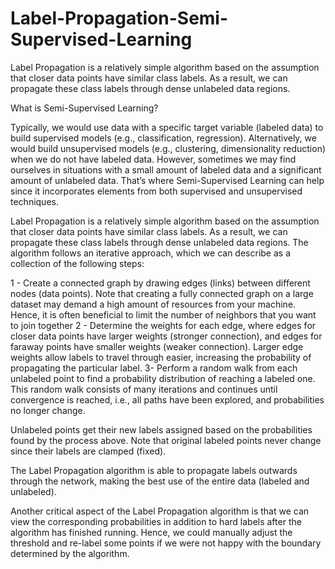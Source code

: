 # Label-Propagation-Semi-Supervised-Learning
Label Propagation is a relatively simple algorithm based on the assumption that closer data points have similar class labels. As a result, we can propagate these class labels through dense unlabeled data regions.

What is Semi-Supervised Learning?

Typically, we would use data with a specific target variable (labeled data) to build supervised models (e.g., classification, regression). Alternatively, we would build unsupervised models (e.g., clustering, dimensionality reduction) when we do not have labeled data.
However, sometimes we may find ourselves in situations with a small amount of labeled data and a significant amount of unlabeled data. That’s where Semi-Supervised Learning can help since it incorporates elements from both supervised and unsupervised techniques.

Label Propagation is a relatively simple algorithm based on the assumption that closer data points have similar class labels. As a result, we can propagate these class labels through dense unlabeled data regions.
The algorithm follows an iterative approach, which we can describe as a collection of the following steps:

1 - Create a connected graph by drawing edges (links) between different nodes (data points). Note that creating a fully connected graph on a large dataset may demand a high amount of resources from your machine. Hence, it is often beneficial to limit the number of neighbors that you want to join together
2 - Determine the weights for each edge, where edges for closer data points have larger weights (stronger connection), and edges for faraway points have smaller weights (weaker connection). Larger edge weights allow labels to travel through easier, increasing the probability of propagating the particular label. 
3-  Perform a random walk from each unlabeled point to find a probability distribution of reaching a labeled one. This random walk consists of many iterations and continues until convergence is reached, i.e., all paths have been explored, and probabilities no longer change.

Unlabeled points get their new labels assigned based on the probabilities found by the process above. Note that original labeled points never change since their labels are clamped (fixed).

The Label Propagation algorithm is able to propagate labels outwards through the network, making the best use of the entire data (labeled and unlabeled).

Another critical aspect of the Label Propagation algorithm is that we can view the corresponding probabilities in addition to hard labels after the algorithm has finished running. Hence, we could manually adjust the threshold and re-label some points if we were not happy with the boundary determined by the algorithm.

